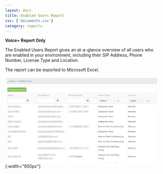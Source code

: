 ```yaml
---
layout: docs
title: Enabled Users Report
css: ['documents.css']
category: reports
---
```


**Voice+ Report Only**

The Enabled Users Report gives an at-a-glance overview of all users who are enabled in your environment, including their SIP Address, Phone Number, License Type and Location.

The report can be exported to Microsoft Excel.

![Cloud Portal](/assets/images/reports.5.png){:width="850px"}
